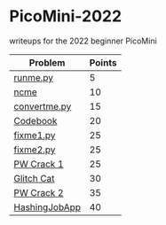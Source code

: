 # PicoMini-2022
writeups for the 2022 beginner PicoMini

|Problem|Points|
|-|-|
|[runme.py](./runme.py/)|5|
|[ncme](./ncme/)|10|
|[convertme.py](./convertme.py/)|15|
|[Codebook](./Codebook/)|20|
|[fixme1.py](./fixme1.py/)|25|
|[fixme2.py](./fixme2.py/)|25|
|[PW Crack 1](./PW%20Crack%201/)|25|
|[Glitch Cat](./Glitch%20Cat/)|30|
|[PW Crack 2](./PW%20Crack%202/)|35|
|[HashingJobApp](./HashingJobApp/)|40|
